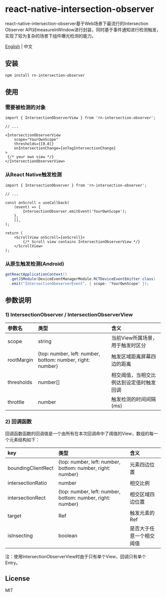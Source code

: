 # react-native-intersection-observer

react-native-intersection-observer基于Web场景下最流行的Intersection Observer API对measureInWindow进行封装，同时基于事件通知进行检测触发，实现了较为复杂的场景下组件曝光检测的能力。

[English](https://github.com/gtbl2012/react-native-intersection-observer/blob/main/README.md) | 中文

## 安装

```sh
npm install rn-intersection-observer
```

## 使用

### 需要被检测的对象

```tsx
import { IntersectionObserverView } from 'rn-intersection-observer';

// ...

<IntersectionObserverView
    scope="YourOwnScope"
    thresholds={[0.8]}
    onIntersectionChange={onTagIntersectionChange}
>
 {/* your own view */}
</IntersectionObserverView>
```

### 从React Native触发检测

```tsx
import { IntersectionObserver } from 'rn-intersection-observer';

// ...

const onScroll = useCallback(
    (event) => {
        IntersectionObserver.emitEvent('YourOwnScope');
    },
    [],
);

return (
    <ScrollView onScroll={onScroll}>
        {/* Scroll view contains IntersectionObserverView */}
    </ScrollView>
);
```

### 从原生触发检测(Android)

```java
getReactApplicationContext()
  .getJSModule(DeviceEventManagerModule.RCTDeviceEventEmitter.class)
  .emit("IntersectionObeserverEvent", { scope: 'YourOwnScope' });
```

## 参数说明

### 1) IntersectionObserver / IntersectionObserverView

| 参数名 | 类型 | 含义 |
| :----- | :--- | :--- |
| scope | string | 当前View所属场景，用于触发时区分 |
| rootMargin | {top: number, left: number, bottom: number, right: number} | 触发区域距离屏幕四边的距离 |
| thresholds | number[] | 相交阈值，当相交比例达到设定值时触发回调 |
| throttle | number | 触发检测的时间间隔(ms) |


### 2) 回调函数

回调函数函数的回调值是一个由所有在本次回调命中了阈值的View，数组的每一个元素结构如下：

| key | 类型 | 含义 |
| :----- | :--- | :--- |
| boundingClientRect | {top: number, left: number, bottom: number, right: number} | 元素四边位置 |
| intersectionRatio | number | 相交比例 |
| intersectionRect | {top: number, left: number, bottom: number, right: number} | 相交区域四边位置 |
| target | Ref | 触发元素的Ref |
| isInsecting | boolean | 是否大于任意一个相交阈值 |

注：使用IntersectionObserverView时由于只有单个View，回调只有单个Entry。

## License

MIT
